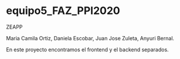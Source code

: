 # equipo5_FAZ_PPI2020
ZEAPP

Maria Camila Ortiz, Daniela Escobar, Juan Jose Zuleta, Anyuri Bernal.

En este proyecto encontramos el frontend y el backend separados. 
